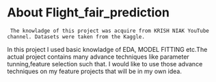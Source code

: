 # About Flight_fair_prediction
     The knowladge of this project was acquire from KRISH NIAK YouTube channel. Datasets were taken from the Kaggle. 
In this project I used basic knowladge of EDA, MODEL FITTING etc.The actual project contains many advance techniques like parameter tunning,feature selection such that. I would like to use those advance techniques on my feature projects that will be in my own idea.

